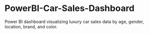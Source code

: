 # PowerBI-Car-Sales-Dashboard
Power BI dashboard visualizing luxury car sales data by age, gender, location, brand, and color.
